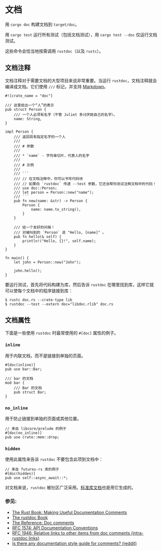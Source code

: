 # 文档

用 `cargo doc` 构建文档到 `target/doc`。

用 `cargo test` 运行所有测试（包括文档测试），用 `cargo test --doc` 仅运行文档测试。

这些命令会恰当地按需调用 `rustdoc`（以及 `rustc`）。

## 文档注释

文档注释对于需要文档的大型项目来说非常重要。当运行 `rustdoc`，文档注释就会编译成文档。它们使用 `///` 标记，并支持 [Markdown]。

```rust,editable,ignore
#![crate_name = "doc"]

/// 这里给出一个“人”的表示
pub struct Person {
    /// 一个人必须有名字（不管 Juliet 多讨厌她自己的名字）。
    name: String,
}

impl Person {
    /// 返回具有指定名字的一个人
    ///
    /// # 参数
    ///
    /// * `name` - 字符串切片，代表人的名字
    ///
    /// # 示例
    ///
    /// ```
    /// // 在文档注释中，你可以书写代码块
    /// // 如果向 `rustdoc` 传递 --test 参数，它还会帮你测试注释文档中的代码！
    /// use doc::Person;
    /// let person = Person::new("name");
    /// ```
    pub fn new(name: &str) -> Person {
        Person {
            name: name.to_string(),
        }
    }

    /// 给一个友好的问候！
    /// 对被叫到的 `Person` 说 "Hello, [name]" 。
    pub fn hello(& self) {
        println!("Hello, {}!", self.name);
    }
}

fn main() {
    let john = Person::new("John");

    john.hello();
}
```

要运行测试，首先将代码构建为库，然后告诉 `rustdoc` 在哪里找到库，这样它就可以使每个文档中的程序链接到库：

```shell
$ rustc doc.rs --crate-type lib
$ rustdoc --test --extern doc="libdoc.rlib" doc.rs
```

## 文档属性

下面是一些使用 `rustdoc` 时最常使用的 `#[doc]` 属性的例子。

### `inline`

用于内联文档，而不是链接到单独的页面。

```rust,ignore
#[doc(inline)]
pub use bar::Bar;

/// bar 的文档
mod bar {
    /// Bar 的文档
    pub struct Bar;
}
```

### `no_inline`

用于防止链接到单独的页面或其他位置。

```rust,ignore
// 来自 libcore/prelude 的例子
#[doc(no_inline)]
pub use crate::mem::drop;
```

### `hidden`

使用此属性来告诉 `rustdoc` 不要包含此项到文档中：

```rust,editable,ignore
// 来自 futures-rs 库的例子
#[doc(hidden)]
pub use self::async_await::*;
```

对文档来说，`rustdoc` 被社区广泛采用。[标准库文档](https://doc.rust-lang.org/std/)也是用它生成的。

### 参见:

- [The Rust Book: Making Useful Documentation Comments][book]
- [The rustdoc Book][rustdoc-book]
- [The Reference: Doc comments][ref-comments]
- [RFC 1574: API Documentation Conventions][api-conv]
- [RFC 1946: Relative links to other items from doc comments (intra-rustdoc links)][intra-links]
- [Is there any documentation style guide for comments? (reddit)][reddit]

[markdown]: https://en.wikipedia.org/wiki/Markdown
[book]: https://doc.rust-lang.org/book/ch14-02-publishing-to-crates-io.html#making-useful-documentation-comments
[ref-comments]: https://doc.rust-lang.org/stable/reference/comments.html#doc-comments
[rustdoc-book]: https://doc.rust-lang.org/rustdoc/index.html
[api-conv]: https://rust-lang.github.io/rfcs/1574-more-api-documentation-conventions.html#appendix-a-full-conventions-text
[intra-links]: https://rust-lang.github.io/rfcs/1946-intra-rustdoc-links.html
[reddit]: https://www.reddit.com/r/rust/comments/ahb50s/is_there_any_documentation_style_guide_for/
